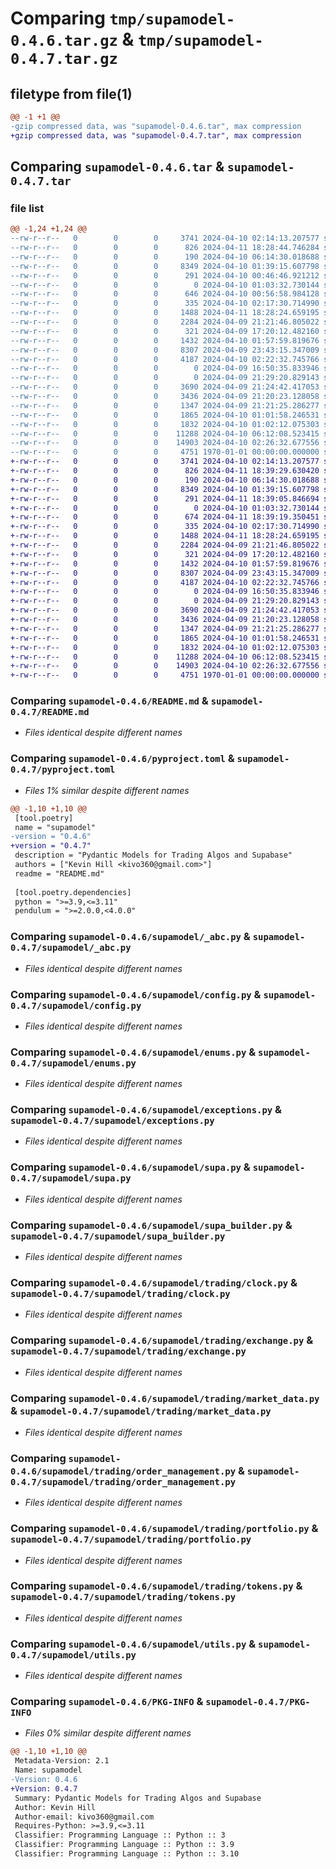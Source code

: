 # Comparing `tmp/supamodel-0.4.6.tar.gz` & `tmp/supamodel-0.4.7.tar.gz`

## filetype from file(1)

```diff
@@ -1 +1 @@
-gzip compressed data, was "supamodel-0.4.6.tar", max compression
+gzip compressed data, was "supamodel-0.4.7.tar", max compression
```

## Comparing `supamodel-0.4.6.tar` & `supamodel-0.4.7.tar`

### file list

```diff
@@ -1,24 +1,24 @@
--rw-r--r--   0        0        0     3741 2024-04-10 02:14:13.207577 supamodel-0.4.6/README.md
--rw-r--r--   0        0        0      826 2024-04-11 18:28:44.746284 supamodel-0.4.6/pyproject.toml
--rw-r--r--   0        0        0      190 2024-04-10 06:14:30.018688 supamodel-0.4.6/supamodel/__init__.py
--rw-r--r--   0        0        0     8349 2024-04-10 01:39:15.607798 supamodel-0.4.6/supamodel/_abc.py
--rw-r--r--   0        0        0      291 2024-04-10 00:46:46.921212 supamodel-0.4.6/supamodel/_client.py
--rw-r--r--   0        0        0        0 2024-04-10 01:03:32.730144 supamodel-0.4.6/supamodel/_core.py
--rw-r--r--   0        0        0      646 2024-04-10 00:56:58.984128 supamodel-0.4.6/supamodel/_logging.py
--rw-r--r--   0        0        0      335 2024-04-10 02:17:30.714990 supamodel-0.4.6/supamodel/_types.py
--rw-r--r--   0        0        0     1488 2024-04-11 18:28:24.659195 supamodel-0.4.6/supamodel/config.py
--rw-r--r--   0        0        0     2284 2024-04-09 21:21:46.805022 supamodel-0.4.6/supamodel/enums.py
--rw-r--r--   0        0        0      321 2024-04-09 17:20:12.482160 supamodel-0.4.6/supamodel/errors.py
--rw-r--r--   0        0        0     1432 2024-04-10 01:57:59.819676 supamodel-0.4.6/supamodel/exceptions.py
--rw-r--r--   0        0        0     8307 2024-04-09 23:43:15.347009 supamodel-0.4.6/supamodel/supa.py
--rw-r--r--   0        0        0     4187 2024-04-10 02:22:32.745766 supamodel-0.4.6/supamodel/supa_builder.py
--rw-r--r--   0        0        0        0 2024-04-09 16:50:35.833946 supamodel-0.4.6/supamodel/trading/__init__.py
--rw-r--r--   0        0        0        0 2024-04-09 21:29:20.829143 supamodel-0.4.6/supamodel/trading/assets.py
--rw-r--r--   0        0        0     3690 2024-04-09 21:24:42.417053 supamodel-0.4.6/supamodel/trading/clock.py
--rw-r--r--   0        0        0     3436 2024-04-09 21:20:23.128058 supamodel-0.4.6/supamodel/trading/exchange.py
--rw-r--r--   0        0        0     1347 2024-04-09 21:21:25.286277 supamodel-0.4.6/supamodel/trading/market_data.py
--rw-r--r--   0        0        0     1865 2024-04-10 01:01:58.246531 supamodel-0.4.6/supamodel/trading/order_management.py
--rw-r--r--   0        0        0     1832 2024-04-10 01:02:12.075303 supamodel-0.4.6/supamodel/trading/portfolio.py
--rw-r--r--   0        0        0    11288 2024-04-10 06:12:08.523415 supamodel-0.4.6/supamodel/trading/tokens.py
--rw-r--r--   0        0        0    14903 2024-04-10 02:26:32.677556 supamodel-0.4.6/supamodel/utils.py
--rw-r--r--   0        0        0     4751 1970-01-01 00:00:00.000000 supamodel-0.4.6/PKG-INFO
+-rw-r--r--   0        0        0     3741 2024-04-10 02:14:13.207577 supamodel-0.4.7/README.md
+-rw-r--r--   0        0        0      826 2024-04-11 18:39:29.630420 supamodel-0.4.7/pyproject.toml
+-rw-r--r--   0        0        0      190 2024-04-10 06:14:30.018688 supamodel-0.4.7/supamodel/__init__.py
+-rw-r--r--   0        0        0     8349 2024-04-10 01:39:15.607798 supamodel-0.4.7/supamodel/_abc.py
+-rw-r--r--   0        0        0      291 2024-04-11 18:39:05.846694 supamodel-0.4.7/supamodel/_client.py
+-rw-r--r--   0        0        0        0 2024-04-10 01:03:32.730144 supamodel-0.4.7/supamodel/_core.py
+-rw-r--r--   0        0        0      674 2024-04-11 18:39:19.350451 supamodel-0.4.7/supamodel/_logging.py
+-rw-r--r--   0        0        0      335 2024-04-10 02:17:30.714990 supamodel-0.4.7/supamodel/_types.py
+-rw-r--r--   0        0        0     1488 2024-04-11 18:28:24.659195 supamodel-0.4.7/supamodel/config.py
+-rw-r--r--   0        0        0     2284 2024-04-09 21:21:46.805022 supamodel-0.4.7/supamodel/enums.py
+-rw-r--r--   0        0        0      321 2024-04-09 17:20:12.482160 supamodel-0.4.7/supamodel/errors.py
+-rw-r--r--   0        0        0     1432 2024-04-10 01:57:59.819676 supamodel-0.4.7/supamodel/exceptions.py
+-rw-r--r--   0        0        0     8307 2024-04-09 23:43:15.347009 supamodel-0.4.7/supamodel/supa.py
+-rw-r--r--   0        0        0     4187 2024-04-10 02:22:32.745766 supamodel-0.4.7/supamodel/supa_builder.py
+-rw-r--r--   0        0        0        0 2024-04-09 16:50:35.833946 supamodel-0.4.7/supamodel/trading/__init__.py
+-rw-r--r--   0        0        0        0 2024-04-09 21:29:20.829143 supamodel-0.4.7/supamodel/trading/assets.py
+-rw-r--r--   0        0        0     3690 2024-04-09 21:24:42.417053 supamodel-0.4.7/supamodel/trading/clock.py
+-rw-r--r--   0        0        0     3436 2024-04-09 21:20:23.128058 supamodel-0.4.7/supamodel/trading/exchange.py
+-rw-r--r--   0        0        0     1347 2024-04-09 21:21:25.286277 supamodel-0.4.7/supamodel/trading/market_data.py
+-rw-r--r--   0        0        0     1865 2024-04-10 01:01:58.246531 supamodel-0.4.7/supamodel/trading/order_management.py
+-rw-r--r--   0        0        0     1832 2024-04-10 01:02:12.075303 supamodel-0.4.7/supamodel/trading/portfolio.py
+-rw-r--r--   0        0        0    11288 2024-04-10 06:12:08.523415 supamodel-0.4.7/supamodel/trading/tokens.py
+-rw-r--r--   0        0        0    14903 2024-04-10 02:26:32.677556 supamodel-0.4.7/supamodel/utils.py
+-rw-r--r--   0        0        0     4751 1970-01-01 00:00:00.000000 supamodel-0.4.7/PKG-INFO
```

### Comparing `supamodel-0.4.6/README.md` & `supamodel-0.4.7/README.md`

 * *Files identical despite different names*

### Comparing `supamodel-0.4.6/pyproject.toml` & `supamodel-0.4.7/pyproject.toml`

 * *Files 1% similar despite different names*

```diff
@@ -1,10 +1,10 @@
 [tool.poetry]
 name = "supamodel"
-version = "0.4.6"
+version = "0.4.7"
 description = "Pydantic Models for Trading Algos and Supabase"
 authors = ["Kevin Hill <kivo360@gmail.com>"]
 readme = "README.md"
 
 [tool.poetry.dependencies]
 python = ">=3.9,<=3.11"
 pendulum = ">=2.0.0,<4.0.0"
```

### Comparing `supamodel-0.4.6/supamodel/_abc.py` & `supamodel-0.4.7/supamodel/_abc.py`

 * *Files identical despite different names*

### Comparing `supamodel-0.4.6/supamodel/config.py` & `supamodel-0.4.7/supamodel/config.py`

 * *Files identical despite different names*

### Comparing `supamodel-0.4.6/supamodel/enums.py` & `supamodel-0.4.7/supamodel/enums.py`

 * *Files identical despite different names*

### Comparing `supamodel-0.4.6/supamodel/exceptions.py` & `supamodel-0.4.7/supamodel/exceptions.py`

 * *Files identical despite different names*

### Comparing `supamodel-0.4.6/supamodel/supa.py` & `supamodel-0.4.7/supamodel/supa.py`

 * *Files identical despite different names*

### Comparing `supamodel-0.4.6/supamodel/supa_builder.py` & `supamodel-0.4.7/supamodel/supa_builder.py`

 * *Files identical despite different names*

### Comparing `supamodel-0.4.6/supamodel/trading/clock.py` & `supamodel-0.4.7/supamodel/trading/clock.py`

 * *Files identical despite different names*

### Comparing `supamodel-0.4.6/supamodel/trading/exchange.py` & `supamodel-0.4.7/supamodel/trading/exchange.py`

 * *Files identical despite different names*

### Comparing `supamodel-0.4.6/supamodel/trading/market_data.py` & `supamodel-0.4.7/supamodel/trading/market_data.py`

 * *Files identical despite different names*

### Comparing `supamodel-0.4.6/supamodel/trading/order_management.py` & `supamodel-0.4.7/supamodel/trading/order_management.py`

 * *Files identical despite different names*

### Comparing `supamodel-0.4.6/supamodel/trading/portfolio.py` & `supamodel-0.4.7/supamodel/trading/portfolio.py`

 * *Files identical despite different names*

### Comparing `supamodel-0.4.6/supamodel/trading/tokens.py` & `supamodel-0.4.7/supamodel/trading/tokens.py`

 * *Files identical despite different names*

### Comparing `supamodel-0.4.6/supamodel/utils.py` & `supamodel-0.4.7/supamodel/utils.py`

 * *Files identical despite different names*

### Comparing `supamodel-0.4.6/PKG-INFO` & `supamodel-0.4.7/PKG-INFO`

 * *Files 0% similar despite different names*

```diff
@@ -1,10 +1,10 @@
 Metadata-Version: 2.1
 Name: supamodel
-Version: 0.4.6
+Version: 0.4.7
 Summary: Pydantic Models for Trading Algos and Supabase
 Author: Kevin Hill
 Author-email: kivo360@gmail.com
 Requires-Python: >=3.9,<=3.11
 Classifier: Programming Language :: Python :: 3
 Classifier: Programming Language :: Python :: 3.9
 Classifier: Programming Language :: Python :: 3.10
```

